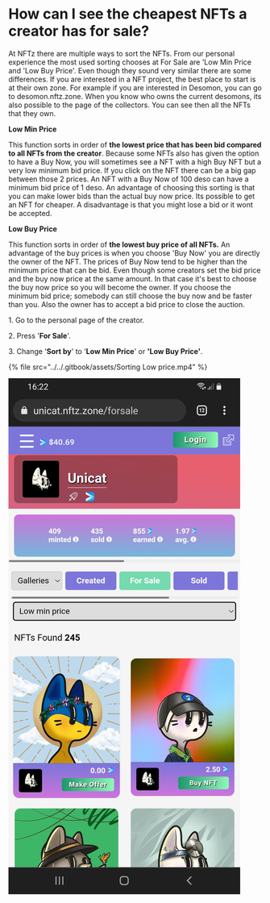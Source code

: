 # How can I see the cheapest NFTs a creator has for sale?

At NFTz there are multiple ways to sort the NFTs. From our personal experience the most used sorting chooses at For Sale are 'Low Min Price and 'Low Buy Price'. Even though they sound very similar there are some differences. If you are interested in a NFT project, the best place to start is at their own zone. For example if you are interested in Desomon, you can go to desomon.nftz.zone. When you know who owns the current desomons, its also possible to the page of the collectors. You can see then all the NFTs that they own. &#x20;



**Low Min Price**

This function sorts in order of **the lowest price that has been bid compared to all NFTs from the creator**. Because some NFTs also has given the option to have a Buy Now, you will sometimes see a NFT with a high Buy NFT but a very low minimum bid price. If you click on the NFT there can be a big gap between those 2 prices. An NFT with a Buy Now of 100 deso can have a minimum bid price of 1 deso. An advantage of choosing this sorting is that you can make lower bids than the actual buy now price. Its possible to get an NFT for cheaper. A disadvantage is that you might lose a bid or it wont be accepted.&#x20;



**Low Buy Price**

This function sorts in order of **the lowest buy price of all NFTs.** An advantage of the buy prices is when you choose 'Buy Now' you are directly the owner of the NFT. The prices of Buy Now tend to be higher than the minimum price that can be bid. Even though some creators set the bid price and the buy now price at the same amount. In that case it's best to choose the buy now price so you will become the owner. If you choose the minimum bid price; somebody can still choose the buy now and be faster than you. Also the owner has to accept a bid price to close the auction.&#x20;



1\. Go to the personal page of the creator.

2\. Press '**For Sale**'.

3\. Change '**Sort by**' to '**Low Min Price**' or **'Low Buy Price'**.

{% file src="../../.gitbook/assets/Sorting Low price.mp4" %}

![](<../../.gitbook/assets/Picture Low min Price.jpg>)
